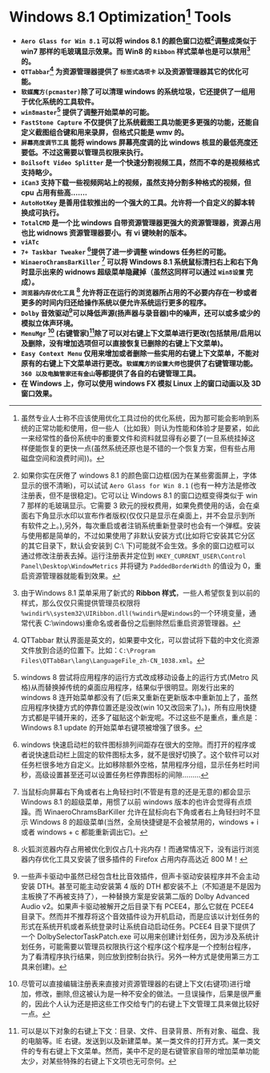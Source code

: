 <link href="../css/style.css" rel="stylesheet" type="text/css" />


# Windows 8.1 Optimization[^op] Tools

+ **`Aero Glass for Win 8.1` 可以将 windos 8.1 的颜色窗口边框[^window-border]调整成类似于 win7 那样的毛玻璃显示效果。而 Win8 的 `Ribbon` 样式菜单也是可以禁用[^ribbon]的。**
+ **`QTTabbar`[^qttabbar] 为资源管理器提供了 `标签式选项卡` 以及资源管理器其它的优化可能。**
+ **`软媒魔方(pcmaster)`除了可以清理 windows 的系统垃圾，它还提供了一组用于优化系统的工具软件。**
+ **`win8master`[^win8master] 提供了调整开始菜单的可能。**
+  **`FastStone Capture` 不仅提供了比系统截图工具功能更多更强的功能，还能自定义截图组合键和用来录屏，但格式只能是 wmv 的。**
+ **`屏幕亮度调节工具` 能将 windows 屏幕亮度调的比 windows 核显的最低亮度还要低。不过这需要以管理员权限来执行。**
+  **`Boilsoft Video Splitter` 是一个快速分割视频工具，然而不幸的是视频格式支持略少。**
+  **`iCan3` 支持下载一些视频网站上的视频，虽然支持分割多种格式的视频，但 cpu 占用有些高…….**
+ **`AutoHotKey` 是善用佳软推出的一个强大的工具。允许将一个自定义的脚本转换成可执行。**
+  **`TotalCMD` 是一个比 windows 自带资源管理器更强大的资源管理器，资源占用也比 widnows 资源管理器要小。有 vi 键映射的版本。**
+ **`viATc`**
+ **`7+ Taskbar Tweaker` [^7tt]提供了进一步调整 windows 任务栏的可能。**
+ **`WinaeroChramsBarKiller`  [^barkill] 可以将 Windows 8.1 系统鼠标清扫右上和右下角时显示出来的 widnows 超级菜单隐藏掉（虽然这同样可以通过 `Win8设置` 完成）。**
+  **`浏览器内存优化工具` [^browser-op] 允许将正在运行的浏览器所占用的不必要内存在一秒或者更多的时间内归还给操作系统以便允许系统运行更多的程序。**
+  **`Dolby` 音效驱动[^dolby]可以降低声源(扬声器与录音器)中的噪声，还可以或多或少的模拟立体声环境。**
+ **`MenuMgr` [^menumgr] (右键管家)[^menumgr2]除了可以对右键上下文菜单进行更改(包括禁用/启用以及删除，没有增加选项但可以直接恢复已删除的右键上下文菜单)。**
+ **`Easy Context Menu` 仅用来增加或者删除一些实用的右键上下文菜单，不能对原有的右键上下文菜单进行更改。`软媒魔方的设置大师`也提供了右键管理功能。 `360 以及电脑管家还有金山`等都提供了各自的右键管理工具。**
+ **在 Windows 上，你可以使用 windows FX 模拟 Linux 上的窗口动画以及 3D 窗口效果。**

[^op]: 虽然专业人士称不应该使用优化工具过份的优化系统，因为那可能会影响到系统的正常功能和使用，但一些人（比如我）则认为性能和体验才是要紧，如此一来经常性的备份系统中的重要文件和资料就显得有必要了(一旦系统挂掉这样便能恢复的更快一点(虽然系统还原也是不错的一个恢复方案，但有些占用磁盘空间和浪费时间))。

[^window-border]: 如果你实在厌倦了 windows 8.1 的颜色窗口边框(因为在某些雾面屏上，字体显示的很不清晰)，可以试试 `Aero Glass for Win 8.1` (也有一种方法是修改注册表，但不是很稳定)。它可以让 Windows 8.1 的窗口边框变得类似于 win 7 那样的毛玻璃显示。它需要 3 欧元的授权费用，如果免费使用的话，会在桌面右下角显示水印以宣布作者版权(仅仅只是显示在桌面上，并不会显示到所有软件之上。),另外，每次重启或者注销系统重新登录时也会有一个弹框。安装与使用都是简单的，不过如果使用了非默认安装方式(比如将它安装其它分区的其它目录下，默认会安装到 C:\ 下)可能就不会生效。多余的窗口边框可以通过修改注册表去掉。运行注册表并定位到 `HKEY_CURRENT_USER\Control Panel\Desktop\WindowMetrics` 并将键为 `PaddedBorderWidth` 的值设为 0，重启资源管理器就能看到效果。 

[^ribbon]: 由于Windows 8.1 菜单采用了新式的 **Ribbon 样式**，一些人希望恢复到以前的样式，那么仅仅只需提供管理员权限将 `%windir%\system32\UIRibbon.dll(%windir%`是`Windows`的一个环境变量，通常代表 C:\windows)重命名或者备份之后删除然后重启资源管理器。

[^win8master]: windows 8 尝试将应用程序的运行方式改成移动设备上的运行方式(Metro 风格)从而替换掉传统的桌面应用程序，结果似乎很明显。刚发行出来的 windows 8 连开始菜单都没有了(后来又重新在更新版本中重新加上了，虽然应用程序快捷方式的停靠位置还是没改(win 10又改回来了)。)，所有应用快捷方式都是平铺开来的，还多了磁贴这个新宠呢。不过这些不是重点，重点是：Windows 8.1 update 的开始菜单右键项被增强了很多。

[^7tt]: windows 快速启动栏的软件图标排列间距存在很大的空隙。而打开的程序或者说快速启动栏上固定的软件图标太多，就不是很好切换了。这个软件可以对任务栏很多地方自定义。比如移除额外空格，禁用程序分组，显示任务栏时间秒，高级设置甚至还可以设置任务栏停靠图标的间隙………

[^barkill]: 当鼠标向屏幕右下角或者右上角轻扫时(不管是有意的还是无意的)都会显示Windows 8.1 的超级菜单，用惯了以前 windows 版本的也许会觉得有点烦躁。而 WinaeroChramsBarKiller 允许在鼠标向右下角或者右上角轻扫时不显示 Windows 8 的超级菜单(当然，全局快捷键是不会被禁用的，windows + i 或者 windows + c 都能重新调出它)。

[^browser-op]: 火狐浏览器内存占用被优化到仅占几十兆内存！而通常情况下，没有运行浏览器内存优化工具又安装了很多插件的 Firefox 占用内存高达近 800 M！

[^dolby]: 一些声卡驱动中虽然已经包含杜比音效插件，但声卡驱动安装程序并不会主动安装 DTH。甚至可能主动安装第 4 版的 DTH 都安装不上（不知道是不是因为主板换了不再被支持了），一种替换方案是安装第二版的 Dolby  Advanced Audio v2。如果声卡驱动被解开之后目录下有 PCEE4，那么它就在 PCEE4 目录下。然而并不推荐将这个音效插件设为开机启动，而是应该以计划任务的形式在系统开机或者系统登录时让系统自动启动任务。PCEE4 目录下提供了一个 DolbySelectorTaskPatch.exe 可以用来创建计划任务，因为涉及系统计划任务，可能需要以管理员权限执行这个程序(这个程序是一个控制台程序，为了看清程序执行结果，则应放到控制台执行。另外一种方式是使用第三方工具来创建)。

[^menumgr]: 尽管可以直接编辑注册表来直接对资源管理器的右键上下文(右键项)进行增加，修改，删除,但这被认为是一种不安全的做法。一旦误操作，后果是很严重的，因此个人认为还是把这些工作交给专门的右键上下文管理工具来做比较好一点。

[^menumgr2]: 可以是以下对象的右键上下文：目录、文件、目录背景、所有对象、磁盘、我的电脑等。IE 右键。发送到以及新建菜单。某一类文件的打开方式。某一类文件的专有右键上下文菜单。然而，美中不足的是右键管家自带的增加菜单功能太少，对某些特殊的右键上下文项也无可奈何。

[^qttabbar]: QTTabbar 默认界面是英文的，如果要中文化，可以尝试将下载的中文化资源文件放到合适的位置下。比如：`C:\Program Files\QTTabBar\lang\LanguageFile_zh-CN_1038.xml`。